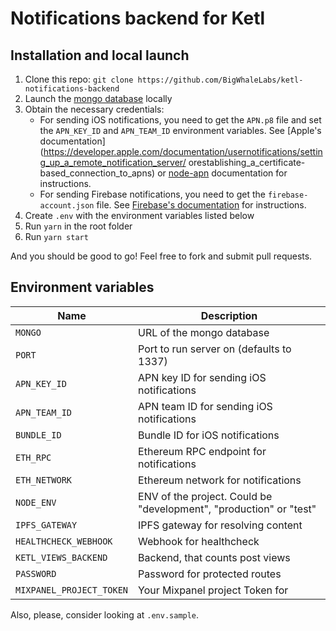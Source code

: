 # Notifications backend for Ketl

## Installation and local launch

1. Clone this repo: `git clone https://github.com/BigWhaleLabs/ketl-notifications-backend`
2. Launch the [mongo database](https://www.mongodb.com/) locally
3. Obtain the necessary credentials:
   - For sending iOS notifications, you need to get the `APN.p8` file and set the `APN_KEY_ID` and `APN_TEAM_ID` environment variables. See [Apple's documentation](https://developer.apple.com/documentation/usernotifications/setting_up_a_remote_notification_server/ orestablishing_a_certificate-based_connection_to_apns) or [node-apn](https://github.com/node-apn/node-apn/blob/master/doc/provider.markdown) documentation for instructions.
   - For sending Firebase notifications, you need to get the `firebase-account.json` file. See [Firebase's documentation](https://firebase.google.com/docs/admin/setup#initialize_the_sdk) for instructions.
4. Create `.env` with the environment variables listed below
5. Run `yarn` in the root folder
6. Run `yarn start`

And you should be good to go! Feel free to fork and submit pull requests.

## Environment variables

| Name                     | Description                                                        |
| ------------------------ | ------------------------------------------------------------------ |
| `MONGO`                  | URL of the mongo database                                          |
| `PORT`                   | Port to run server on (defaults to 1337)                           |
| `APN_KEY_ID`             | APN key ID for sending iOS notifications                           |
| `APN_TEAM_ID`            | APN team ID for sending iOS notifications                          |
| `BUNDLE_ID`              | Bundle ID for iOS notifications                                    |
| `ETH_RPC`                | Ethereum RPC endpoint for notifications                            |
| `ETH_NETWORK`            | Ethereum network for notifications                                 |
| `NODE_ENV`               | ENV of the project. Could be "development", "production" or "test" |
| `IPFS_GATEWAY`           | IPFS gateway for resolving content                                 |
| `HEALTHCHECK_WEBHOOK`    | Webhook for healthcheck                                            |
| `KETL_VIEWS_BACKEND`     | Backend, that counts post views                                    |
| `PASSWORD`               | Password for protected routes                                      |
| `MIXPANEL_PROJECT_TOKEN` | Your Mixpanel project Token for                                    |

Also, please, consider looking at `.env.sample`.
